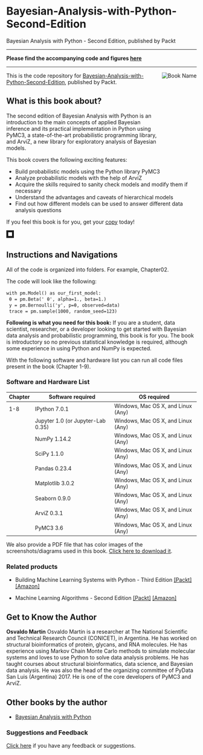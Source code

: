 # Bayesian-Analysis-with-Python-Second-Edition
Bayesian Analysis with Python - Second Edition, published by Packt

---
**Please find the accompanying code and figures [here](https://github.com/aloctavodia/BAP)**

---

<a href="https://www.packtpub.com/big-data-and-business-intelligence/bayesian-analysis-python-second-edition?utm_source=github&utm_medium=repository&utm_campaign=9781789341652"><img src="https://d255esdrn735hr.cloudfront.net/sites/default/files/imagecache/ppv4_main_book_cover/B11197_0.png" alt="Book Name" height="256px" align="right"></a>

This is the code repository for [Bayesian-Analysis-with-Python-Second-Edition](https://www.packtpub.com/big-data-and-business-intelligence/bayesian-analysis-python-second-edition?utm_source=github&utm_medium=repository&utm_campaign=9781789341652), published by Packt.


## What is this book about?
The second edition of Bayesian Analysis with Python is an introduction to the main concepts of applied Bayesian inference and its practical implementation in Python using PyMC3, a state-of-the-art probabilistic programming library, and ArviZ, a new library for exploratory analysis of Bayesian models.

This book covers the following exciting features: 
* Build probabilistic models using the Python library PyMC3 
* Analyze probabilistic models with the help of ArviZ
* Acquire the skills required to sanity check models and modify them if necessary 
* Understand the advantages and caveats of hierarchical models
* Find out how different models can be used to answer different data analysis questions

If you feel this book is for you, get your [copy](https://www.amazon.com/dp/1788996348) today!

<a href="https://www.packtpub.com/?utm_source=github&utm_medium=banner&utm_campaign=GitHubBanner"><img src="https://raw.githubusercontent.com/PacktPublishing/GitHub/master/GitHub.png" 
alt="https://www.packtpub.com/" border="5" /></a>


## Instructions and Navigations
All of the code is organized into folders. For example, Chapter02.

The code will look like the following:
```
with pm.Model() as our_first_model:
 θ = pm.Beta(' θ', alpha=1., beta=1.)
 y = pm.Bernoulli('y', p=θ, observed=data)
 trace = pm.sample(1000, random_seed=123)
```

**Following is what you need for this book:**
If you are a student, data scientist, researcher, or a developer looking to get started with Bayesian data analysis and probabilistic programming, this book is for you. The book is introductory so no previous statistical knowledge is required, although some experience in using Python and NumPy is expected.

With the following software and hardware list you can run all code files present in the book (Chapter 1-9).

### Software and Hardware List

| Chapter  | Software required                   | OS required                        |
| -------- | ------------------------------------| -----------------------------------|
| 1-8      | IPython 7.0.1                       | Windows, Mac OS X, and Linux (Any) |
|          | Jupyter 1.0 (or Jupyter-Lab 0.35)   | Windows, Mac OS X, and Linux (Any) |
|          | NumPy 1.14.2                        | Windows, Mac OS X, and Linux (Any) |
|          | SciPy 1.1.0                         | Windows, Mac OS X, and Linux (Any) |
|          | Pandas 0.23.4                       | Windows, Mac OS X, and Linux (Any) |
|          | Matplotlib 3.0.2                    | Windows, Mac OS X, and Linux (Any) |
|          | Seaborn 0.9.0                       | Windows, Mac OS X, and Linux (Any) |
|          | ArviZ 0.3.1                         | Windows, Mac OS X, and Linux (Any) |
|          | PyMC3 3.6                           | Windows, Mac OS X, and Linux (Any) |

We also provide a PDF file that has color images of the screenshots/diagrams used in this book. [Click here to download it](https://www.packtpub.com/sites/default/files/downloads/9781789341652_ColorImages.pdf).


### Related products <Other books you may enjoy>
* Building Machine Learning Systems with Python - Third Edition [[Packt]](https://www.packtpub.com/big-data-and-business-intelligence/building-machine-learning-systems-python-third-edition?utm_source=github&utm_medium=repository&utm_campaign=9781788623223) [[Amazon]](https://www.amazon.com/dp/1788623223)

* Machine Learning Algorithms - Second Edition [[Packt]](https://www.packtpub.com/big-data-and-business-intelligence/machine-learning-algorithms-second-edition?utm_source=github&utm_medium=repository&utm_campaign=9781789347999) [[Amazon]](https://www.amazon.com/dp/1789347998)

## Get to Know the Author
**Osvaldo Martin**
Osvaldo Martin is a researcher at The National Scientific and Technical Research Council (CONICET), in Argentina. He has worked on structural bioinformatics of protein, glycans, and RNA molecules. He has experience using Markov Chain Monte Carlo methods to simulate molecular systems and loves to use Python to solve data analysis problems.
He has taught courses about structural bioinformatics, data science, and Bayesian data analysis. He was also the head of the organizing committee of PyData San Luis (Argentina) 2017. He is one of the core developers of PyMC3 and ArviZ.



## Other books by the author
* [Bayesian Analysis with Python](https://www.packtpub.com/big-data-and-business-intelligence/bayesian-analysis-python?utm_source=github&utm_medium=repository&utm_campaign=9781785883804)


### Suggestions and Feedback
[Click here](https://docs.google.com/forms/d/e/1FAIpQLSdy7dATC6QmEL81FIUuymZ0Wy9vH1jHkvpY57OiMeKGqib_Ow/viewform) if you have any feedback or suggestions.
